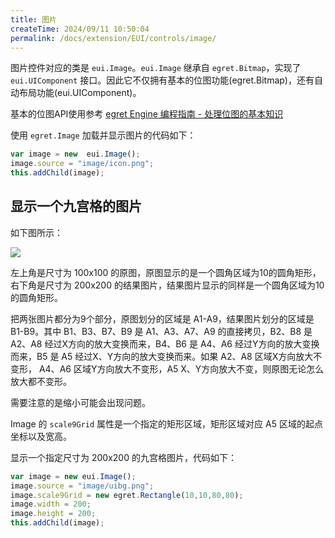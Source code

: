 ```yaml
---
title: 图片
createTime: 2024/09/11 10:50:04
permalink: /docs/extension/EUI/controls/image/
---
```

图片控件对应的类是 `eui.Image`。`eui.Image` 继承自 `egret.Bitmap`，实现了 `eui.UIComponent` 接口。因此它不仅拥有基本的位图功能(egret.Bitmap)，还有自动布局功能(eui.UIComponent)。

基本的位图API使用参考 [egret Engine 编程指南 - 处理位图的基本知识](../../../../Engine2D/bitmapTexture/scale9Grid/README.md)

使用 `egret.Image` 加载并显示图片的代码如下：

~~~ typescript  
var image = new  eui.Image();
image.source = "image/icon.png";
this.addChild(image);
~~~ 

## 显示一个九宫格的图片

如下图所示：

![](55d42fbca0208.png)

左上角是尺寸为 100x100 的原图，原图显示的是一个圆角区域为10的圆角矩形，右下角是尺寸为 200x200 的结果图片，结果图片显示的同样是一个圆角区域为10的圆角矩形。

把两张图片都分为9个部分，原图划分的区域是 A1-A9，结果图片划分的区域是 B1-B9。其中 B1、B3、B7、B9 是 A1、A3、A7、A9 的直接拷贝，B2、B8 是 A2、A8 经过X方向的放大变换而来，B4、B6 是 A4、A6 经过Y方向的放大变换而来，B5 是 A5 经过X、Y方向的放大变换而来。如果 A2、A8 区域X方向放大不变形， A4、A6 区域Y方向放大不变形，A5 X、Y方向放大不变，则原图无论怎么放大都不变形。

需要注意的是缩小可能会出现问题。

Image 的 `scale9Grid` 属性是一个指定的矩形区域，矩形区域对应 A5 区域的起点坐标以及宽高。

显示一个指定尺寸为 200x200 的九宫格图片，代码如下：

~~~ typescript  
var image = new eui.Image();
image.source = "image/uibg.png";
image.scale9Grid = new egret.Rectangle(10,10,80,80);
image.width = 200;
image.height = 200;
this.addChild(image);
~~~ 
